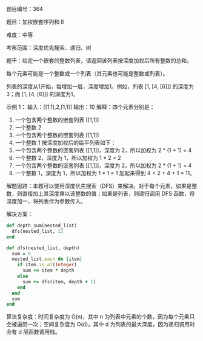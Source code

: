 题目编号：364

题目：加权嵌套序列和 II

难度：中等

考察范围：深度优先搜索、递归、树

题干：给定一个嵌套的整数列表，请返回该列表按深度加权后所有整数的总和。

每个元素可能是一个整数或一个列表（其元素也可能是整数或列表）。

列表的深度从1开始，每增加一层，深度增加1。例如，列表 [1, [4, [6]]] 的深度为3；而 [1, [4, [6]]] 的深度为1。

示例 1：
输入：[[1,1],2,[1,1]]
输出：10 
解释：四个元素分别是：
1. 一个包含两个整数的嵌套列表 [[1,1]]
2. 一个整数 2
3. 一个包含两个整数的嵌套列表 [[1,1]]
4. 一个整数 1
按深度加权后的扁平列表如下：
1. 一个包含两个整数的嵌套列表 [[1,1]]，深度为 2，所以加权为 2 * (1 + 1) = 4
2. 一个整数 2，深度为 1，所以加权为 1 * 2 = 2
3. 一个包含两个整数的嵌套列表 [[1,1]]，深度为 2，所以加权为 2 * (1 + 1) = 4
4. 一个整数 1，深度为 1，所以加权为 1 * 1 = 1
加起来得到 4 + 2 + 4 + 1 = 11。

解题思路：本题可以使用深度优先搜索（DFS）来解决。对于每个元素，如果是整数，则直接加上其深度乘以该整数的值；如果是列表，则递归调用 DFS 函数，将深度加一，将列表作为参数传入。

解决方案：

```ruby
def depth_sum(nested_list)
  dfs(nested_list, 1)
end

def dfs(nested_list, depth)
  sum = 0
  nested_list.each do |item|
    if item.is_a?(Integer)
      sum += item * depth
    else
      sum += dfs(item, depth + 1)
    end
  end
  sum
end
```

算法复杂度：时间复杂度为 O(n)，其中 n 为列表中元素的个数，因为每个元素只会被遍历一次；空间复杂度为 O(d)，其中 d 为列表的最大深度，因为递归调用时会有 d 层函数调用栈。
